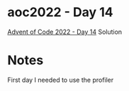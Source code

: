 # aoc2022 - Day 14

[Advent of Code 2022 - Day 14](https://adventofcode.com/2022/day/14) Solution

# Notes

First day I needed to use the profiler
